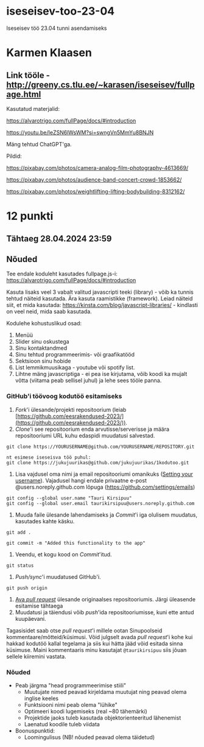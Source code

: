 # iseseisev-too-23-04
Iseseisev töö 23.04 tunni asendamiseks

# Karmen Klaasen

## Link tööle - http://greeny.cs.tlu.ee/~karasen/iseseisev/fullpage.html

Kasutatud materjalid: 

https://alvarotrigo.com/fullPage/docs/#introduction

https://youtu.be/IeZSN6lWsWM?si=swngVn5MmYu8BNJN

Mäng tehtud ChatGPT'ga. 

Pildid:

https://pixabay.com/photos/camera-analog-film-photography-4613669/

https://pixabay.com/photos/audience-band-concert-crowd-1853662/

https://pixabay.com/photos/weightlifting-lifting-bodybuilding-8312162/

# 12 punkti

## Tähtaeg 28.04.2024 23:59

## Nõuded

Tee endale koduleht kasutades fullpage.js-i: https://alvarotrigo.com/fullPage/docs/#introduction

Kasuta lisaks veel 3 vabalt valitud javascripti teeki (library) - võib ka tunnis tehtud näiteid kasutada. Ära kasuta raamistikke (framework).
Leiad näiteid siit, et mida kasutada: https://kinsta.com/blog/javascript-libraries/ - kindlasti on veel neid, mida saab kasutada. 

Kodulehe kohustuslikud osad: 
1. Menüü
2. Slider sinu oskustega
3. Sinu kontaktandmed
4. Sinu tehtud programmeerimis- või graafikatööd
5. Sektsioon sinu hobide 
6. List lemmikmuusikaga - youtube või spotify list.
7. Lihtne mäng javascriptiga - ei pea ise kirjutama, võib koodi ka mujalt võtta (viitama peab sellisel juhul) ja lehe sees tööle panna. 


### GitHub'i töövoog kodutöö esitamiseks

1. *Fork*'i ülesande/projekti repositoorium (leiab [https://github.com/eesrakendused-2023/](https://github.com/eesrakendused-2023/)).
1. *Clone*'i see repositoorium enda arvutisse/serverisse ja määra repositooriumi URL kuhu edaspidi muudatusi salvestad.
  ```
  git clone https://YOURUSERNAME@github.com/YOURUSERNAME/REPOSITORY.git

  nt esimese iseseisva töö puhul:
  git clone https://jukujuurikas@github.com/jukujuurikas/1kodutoo.git
  ```
1. Lisa vajdusel oma nimi ja email repositooriumi omanikuks ([Setting your username](https://help.github.com/articles/setting-your-username-in-git/)). Vajadusel hangi endale privaatne e-post @users.noreply.github.com lõpuga (https://github.com/settings/emails)
  ```
  git config --global user.name "Tauri Kirsipuu"
  git config --global user.email taurikirsipuu@users.noreply.github.com
  ```
1. Muuda faile ülesande lahendamiseks ja *Commit*'i iga olulisem muudatus, kasutades kahte käsku.
  ```
  git add .
  ```
  ```
  git commit -m "Added this functionality to the app"
  ```
1. Veendu, et kogu kood on *Commit*'itud.
  ```
  git status
  ```
1. *Push/sync*'i muudatused GitHub'i.
  ```
  git push origin
  ```
1. [Ava *pull request*](https://help.github.com/articles/creating-a-pull-request) ülesande originaalses repositooriumis. Järgi üleasende esitamise tähtaega
1. Muudatusi ja täiendusi võib *push*'ida repositooriumisse, kuni ette antud kuupäevani.

Tagasisidet saab otse *pull request*'i millele ootan Sinupoolseid kommentaare/mõtteid/küsimusi. Võid julgselt avada *pull request*'i kohe kui hakkad kodutöö kallal tegelama ja siis kui hätta jääd võid esitada sinna küsimuse. Maini kommentaaris minu kasutajat `@taurikirsipuu` siis jõuan sellele kiiremini vastata.

### Nõuded

* Peab järgma "head programmeerimise stiili"
    * Muutujate nimed peavad kirjeldama muutujat ning peavad olema inglise keeles
    * Funktsiooni nimi peab olema "lühike"
    * Optimeeri koodi lugemiseks (real ~80 tähemärki)
    * Projektide jaoks tuleb kasutada objektorienteeritud lähenemist
    * Laenatud koodile tuleb viidata
* Boonuspunktid:
    * Loomingulisus (NB! nõuded peavad olema täidetud)




